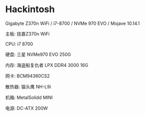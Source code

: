 # Hackintosh
Gigabyte Z370n WiFi / i7-8700 / NVMe 970 EVO / Mojave 10.14.1


主板: 技嘉Z370n WiFi

CPU: i7 8700

硬盘: 三星 NVMe970 EVO 250G

内存: 海盗船复仇者 LPX DDR4 3000 16G

网卡: BCM94360CS2

散热器:  猫头鹰 NH-L9i

机箱: MetalSolidd MINI

电源: DC-ATX 200W
